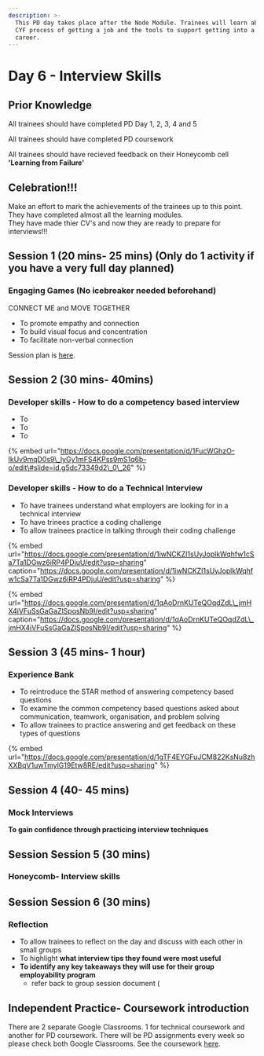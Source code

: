 ```yaml
---
description: >-
  This PD day takes place after the Node Module. Trainees will learn about the
  CYF process of getting a job and the tools to support getting into a new
  career.
---
```


# Day 6 - Interview Skills

## Prior Knowledge  

All trainees should have completed PD Day 1, 2, 3, 4 and 5

All trainees should have completed PD coursework 

All trainees should have recieved feedback on their Honeycomb cell **'Learning from Failure'** 

## Celebration!!!

Make an effort to mark the achievements of the trainees up to this point.   
They have completed almost all the learning modules.   
They have made thier CV's and now they are ready to prepare for interviews!!!  

## Session 1 \(20 mins- 25 mins\) \(Only do 1 activity if you have a very full day planned\) 

### Engaging Games \(No icebreaker needed beforehand\) 

CONNECT ME and MOVE TOGETHER 

* To promote empathy and connection
* To build visual focus and concentration
* To facilitate non-verbal connection 

Session plan is [here](https://personaldevelopment.codeyourfuture.io/sessions/react-pd-day-5/engaging-games). 

## Session 2 \(30 mins- 40mins\)

### Developer skills - How to do a competency based interview

* To
* To
* To

{% embed url="https://docs.google.com/presentation/d/1FucWGhzO-IkUv9mqD0s9\_IyGy1mFS4KPss9mS1q6b-o/edit\#slide=id.g5dc73349d2\_0\_26" %}



### Developer skills - How to do a Technical Interview 

* To have trainees understand what employers are looking for in a technical interview
* To have trinees practice a coding challenge
* To allow trainees practice in talking through their coding challenge 

{% embed url="https://docs.google.com/presentation/d/1iwNCKZI1sUyJoplkWqhfw1cSa7Ta1DGwz6iRP4PDjuU/edit?usp=sharing" caption="https://docs.google.com/presentation/d/1iwNCKZI1sUyJoplkWqhfw1cSa7Ta1DGwz6iRP4PDjuU/edit?usp=sharing" %}

{% embed url="https://docs.google.com/presentation/d/1qAoDrnKUTeQOqdZdL\_jmHX4iVFuSsGaGaZlSposNb9I/edit?usp=sharing" caption="https://docs.google.com/presentation/d/1qAoDrnKUTeQOqdZdL\_jmHX4iVFuSsGaGaZlSposNb9I/edit?usp=sharing" %}

## Session 3 \(45 mins- 1 hour\)

### Experience Bank

* To reintroduce the STAR method of answering competency based questions 
* To examine the common competency based questions asked about communication, teamwork, organisation, and problem solving
* To allow trainees to practice answering and get feedback on these types of questions

{% embed url="https://docs.google.com/presentation/d/1gTF4EYGFuJCM822KsNu8zhXXBqV1uwTmylG19Etw8RE/edit?usp=sharing" %}



## Session 4 \(40- 45 mins\)

### Mock Interviews

**To gain confidence through practicing interview techniques**



## Session Session 5 \(30 mins\) 

### Honeycomb- Interview skills



## Session Session 6 \(30 mins\) 

### Reflection 

* To allow trainees to reflect on the day and discuss with each other in small groups
* To  highlight **what interview tips they found were most useful** 
* **To identify any key takeaways they will use for their group employability program**
  * refer back to group session document \( 



## Independent Practice- Coursework introduction ‌ <a id="independent-practice-coursework-introduction"></a>

There are 2 separate Google Classrooms. 1 for technical coursework and another for PD coursework. There will be PD assignments every week so please check both Google Classrooms. See the coursework [here](https://personaldevelopment.codeyourfuture.io/sessions/js2-pd-day-4/coursework).



